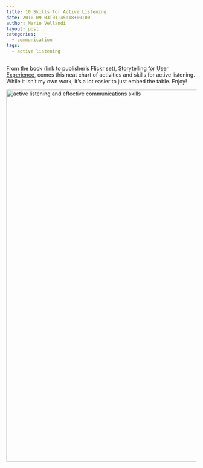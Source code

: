 ```yaml
---
title: 10 Skills for Active Listening
date: 2010-09-03T01:45:18+00:00
author: Mario Vellandi
layout: post
categories:
  - communication
tags:
  - active listening
---
```

From the book (link to publisher&#8217;s Flickr set), [Storytelling for User Experience](http://www.flickr.com/photos/rosenfeldmedia/sets/72157623684098940/with/4459211839/), comes this neat chart of activities and skills for active listening. While it isn&#8217;t my own work, it&#8217;s a lot easier to just embed the table. Enjoy!

[<img src="http://farm3.static.flickr.com/2770/4459211839_843164b584_o.png" alt="active listening and effective communications skills" width="540" height="986" />](http://www.flickr.com/photos/rosenfeldmedia/4459211839/ "ST007: Table 3.1 by Rosenfeld Media, on Flickr")
